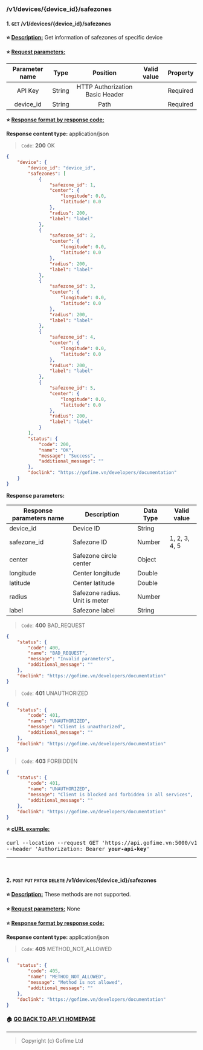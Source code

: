 ### /v1/devices/{device_id}/safezones

#### 1. `GET` /v1/devices/{device_id}/safezones

**:star: <ins>Description:</ins>** Get information of safezones of specific device

**:star: <ins>Request parameters:</ins>**

| Parameter name |  Type  |            Position             | Valid value                                           | Property |
| :------------: | :----: | :-----------------------------: | ----------------------------------------------------- | -------- |
|    API Key     | String | HTTP Authorization Basic Header |                                                       | Required |
|   device_id    | String |              Path               |                                                       | Required |


**:star: <ins>Response format by response code:</ins>**

**Response content type:** application/json

> `Code`: **200** OK

```json
{
	"device": {
		"device_id": "device_id",
		"safezones": [
			{
				"safezone_id": 1,
				"center": {
					"longitude": 0.0,
					"latitude": 0.0
				},
				"radius": 200,
				"label": "label"
			},
			{
				"safezone_id": 2,
				"center": {
					"longitude": 0.0,
					"latitude": 0.0
				},
				"radius": 200,
				"label": "label"
			},
			{
				"safezone_id": 3,
				"center": {
					"longitude": 0.0,
					"latitude": 0.0
				},
				"radius": 200,
				"label": "label"
			},
			{
				"safezone_id": 4,
				"center": {
					"longitude": 0.0,
					"latitude": 0.0
				},
				"radius": 200,
				"label": "label"
			},
			{
				"safezone_id": 5,
				"center": {
					"longitude": 0.0,
					"latitude": 0.0
				},
				"radius": 200,
				"label": "label"
			}
		],
		"status": {
			"code": 200,
			"name": "OK",
			"message": "Success",
			"additional_message": ""
		},
		"doclink": "https://gofime.vn/developers/documentation"
	}
}
```

**Response parameters:**

| Response parameters name | Description                    | Data Type    | Valid value   |
| ------------------------ | ------------------------------ | ------------ | ------------- |
| device_id                | Device ID                      | String       |               |
| safezone_id              | Safezone ID                    | Number       | 1, 2, 3, 4, 5 |
| center                   | Safezone circle center         | Object       |               |
| longitude                | Center longitude               | Double  |               |
| latitude                 | Center latitude                | Double  |               |
| radius                   | Safezone radius. Unit is meter | Number       |               |
| label                    | Safezone label                 | String       |               |



> `Code`: **400** BAD_REQUEST

```json
{
	"status": {
		"code": 400,
		"name": "BAD_REQUEST",
		"message": "Invalid parameters",
		"additional_message": ""
	},
	"doclink": "https://gofime.vn/developers/documentation"
}
```



> `Code`: **401** UNAUTHORIZED

```json
{
	"status": {
		"code": 401,
		"name": "UNAUTHORIZED",
		"message": "Client is unauthorized",
		"additional_message": ""
	},
	"doclink": "https://gofime.vn/developers/documentation"
}
```



> `Code`: **403** FORBIDDEN

```json
{
	"status": {
		"code": 401,
		"name": "UNAUTHORIZED",
		"message": "Client is blocked and forbidden in all services",
		"additional_message": ""
	},
	"doclink": "https://gofime.vn/developers/documentation"
}
```
**:star: <ins>cURL example:</ins>**
<pre>
curl --location --request GET 'https://api.gofime.vn:5000/v1/devices/<b>your-device-id</b>/safezones' \
--header 'Authorization: Bearer <b>your-api-key</b>'
</pre>

------
<br />

#### 2.  `POST` `PUT` `PATCH` `DELETE` /v1/devices/{device_id}/safezones

**:star: <ins>Description:</ins>** These methods are not supported.

**:star: <ins>Request parameters:</ins>** None

**:star: <ins>Response format by response code:</ins>**

**Response content type:** application/json

> `Code`: **405** METHOD_NOT_ALLOWED

```json
{
	"status": {
		"code": 405,
		"name": "METHOD_NOT_ALLOWED",
		"message": "Method is not allowed",
		"additional_message": ""
	},
	"doclink": "https://gofime.vn/developers/documentation"
}
```



#### :house: [GO BACK TO API V1 HOMEPAGE](README.md)

------

> Copyright (c) Gofime Ltd
